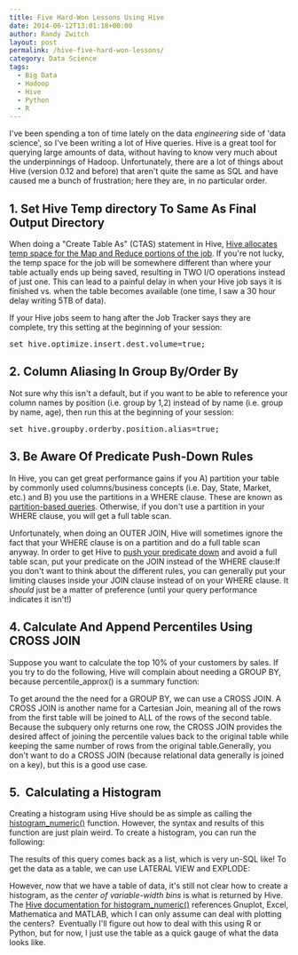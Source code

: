 ```yaml
---
title: Five Hard-Won Lessons Using Hive
date: 2014-06-12T13:01:18+00:00
author: Randy Zwitch
layout: post
permalink: /hive-five-hard-won-lessons/
category: Data Science
tags:
  - Big Data
  - Hadoop
  - Hive
  - Python
  - R
---
```

I've been spending a ton of time lately on the data _engineering_ side of 'data science', so I've been writing a lot of Hive queries. Hive is a great tool for querying large amounts of data, without having to know very much about the underpinnings of Hadoop. Unfortunately, there are a lot of things about Hive (version 0.12 and before) that aren't quite the same as SQL and have caused me a bunch of frustration; here they are, in no particular order.

## 1. Set Hive Temp directory To Same As Final Output Directory

When doing a "Create Table As" (CTAS) statement in Hive, <a title="Hive scratch directory" href="http://doc.mapr.com/display/MapR/Hive#Hive-HiveScratchDirectory" target="_blank">Hive allocates temp space for the Map and Reduce portions of the job</a>. If you're not lucky, the temp space for the job will be somewhere different than where your table actually ends up being saved, resulting in TWO I/O operations instead of just one. This can lead to a painful delay in when your Hive job says it is finished vs. when the table becomes available (one time, I saw a 30 hour delay writing 5TB of data).

If your Hive jobs seem to hang after the Job Tracker says they are complete, try this setting at the beginning of your session:

<pre>set hive.optimize.insert.dest.volume=true;</pre>

## 2. Column Aliasing In Group By/Order By

Not sure why this isn't a default, but if you want to be able to reference your column names by position (i.e. group by 1,2) instead of by name (i.e. group by name, age), then run this at the beginning of your session:

<pre>set hive.groupby.orderby.position.alias=true;</pre>

## 3. Be Aware Of Predicate Push-Down Rules

In Hive, you can get great performance gains if you A) partition your table by commonly used columns/business concepts (i.e. Day, State, Market, etc.) and B) you use the partitions in a WHERE clause. These are known as <a title="Hive Partition-based queries" href="https://cwiki.apache.org/confluence/display/Hive/LanguageManual+Select#LanguageManualSelect-PartitionBasedQueries" target="_blank">partition-based queries</a>. Otherwise, if you don't use a partition in your WHERE clause, you will get a full table scan.

Unfortunately, when doing an OUTER JOIN, Hive will sometimes ignore the fact that your WHERE clause is on a partition and do a full table scan anyway. In order to get Hive to <a title="Hive Predicate Pushdown Rules" href="https://cwiki.apache.org/confluence/display/Hive/OuterJoinBehavior#OuterJoinBehavior-PredicatePushdownRules" target="_blank">push your predicate down</a> and avoid a full table scan, put your predicate on the JOIN instead of the WHERE clause:If you don't want to think about the different rules, you can generally put your limiting clauses inside your JOIN clause instead of on your WHERE clause. It _should_ just be a matter of preference (until your query performance indicates it isn't!)





## 4. Calculate And Append Percentiles Using CROSS JOIN

Suppose you want to calculate the top 10% of your customers by sales. If you try to do the following, Hive will complain about needing a GROUP BY, because percentile_approx() is a summary function:

To get around the the need for a GROUP BY, we can use a CROSS JOIN. A CROSS JOIN is another name for a Cartesian Join, meaning all of the rows from the first table will be joined to ALL of the rows of the second table. Because the subquery only returns one row, the CROSS JOIN provides the desired affect of joining the percentile values back to the original table while keeping the same number of rows from the original table.Generally, you don't want to do a CROSS JOIN (because relational data generally is joined on a key), but this is a good use case.

## 5.  Calculating a Histogram

Creating a histogram using Hive should be as simple as calling the <a title="Hive Calculate Histogram" href="https://cwiki.apache.org/confluence/display/Hive/StatisticsAndDataMining#StatisticsAndDataMining-histogram_numeric():Estimatingfrequencydistributions" target="_blank">histogram_numeric()</a> function. However, the syntax and results of this function are just plain weird. To create a histogram, you can run the following:

The results of this query comes back as a list, which is very un-SQL like! To get the data as a table, we can use LATERAL VIEW and EXPLODE:

However, now that we have a table of data, it's still not clear how to create a histogram, as the _center of variable-width bins_ is what is returned by Hive. The <a title="Histogram Hive" href="https://cwiki.apache.org/confluence/display/Hive/StatisticsAndDataMining#StatisticsAndDataMining-histogram_numeric():Estimatingfrequencydistributions" target="_blank">Hive documentation for histogram_numeric()</a> references Gnuplot, Excel, Mathematica and MATLAB, which I can only assume can deal with plotting the centers?  Eventually I'll figure out how to deal with this using R or Python, but for now, I just use the table as a quick gauge of what the data looks like.

&nbsp;
